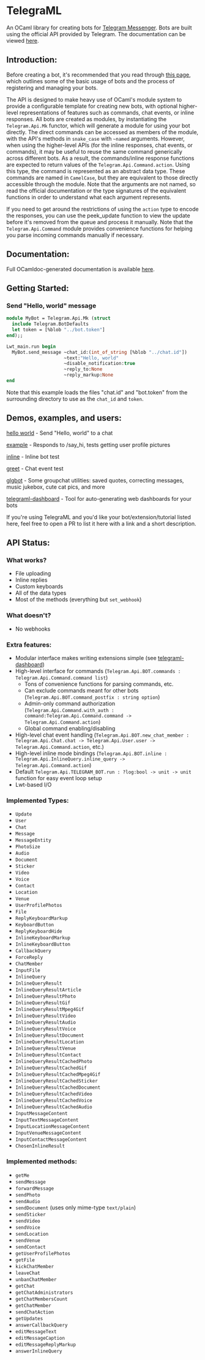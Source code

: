 # TelegraML

An OCaml library for creating bots for [Telegram Messenger](https://telegram.org/).
Bots are built using the official API provided by Telegram. The documentation can be viewed [here](https://core.telegram.org/bots/api).

## Introduction:

Before creating a bot, it's recommended that you read through [this page](https://core.telegram.org/bots), which outlines some of the basic usage of bots and the process of registering and managing your bots.

The API is designed to make heavy use of OCaml's module system to provide a configurable template for creating new bots, with optional higher-level representations of features such as commands, chat events, or inline responses.
All bots are created as modules, by instantiating the `Telegram.Api.Mk` functor, which will generate a module for using your bot directly.
The direct commands can be accessed as members of the module, with the API's methods in `snake_case` with `~named` arguments.
However, when using the higher-level APIs (for the inline responses, chat events, or commands), it may be useful to reuse the same command generically across different bots. As a result, the commands/inline response functions are expected to return values of the `Telegram.Api.Command.action`.
Using this type, the command is represented as an abstract data type. These commands are named in `CamelCase`, but they are equivalent to those directly accessible through the module. Note that the arguments are not named, so read the official documentation or the type signatures of the equivalent functions in order to understand what each argument represents.

If you need to get around the restrictions of using the `action` type to encode the responses, you can use the peek_update function to view the update before it's removed from the queue and process it manually.
Note that the `Telegram.Api.Command` module provides convenience functions for helping you parse incoming commands manually if necessary.

## Documentation:

Full OCamldoc-generated documentation is available [here](http://nv-vn.github.io/TelegraML/).

## Getting Started:

### Send "Hello, world" message

```ocaml
module MyBot = Telegram.Api.Mk (struct
  include Telegram.BotDefaults
  let token = [%blob "../bot.token"]
end);;

Lwt_main.run begin
  MyBot.send_message ~chat_id:(int_of_string [%blob "../chat.id"])
                     ~text:"Hello, world"
                     ~disable_notification:true
                     ~reply_to:None
                     ~reply_markup:None
end
```

Note that this example loads the files "chat.id" and "bot.token" from
the surrounding directory to use as the `chat_id` and `token`.

## Demos, examples, and users:

[hello world](https://github.com/nv-vn/TelegraML/tree/master/example/helloworld.ml) - Send "Hello, world" to a chat

[example](https://github.com/nv-vn/TelegraML/tree/master/example/bot.ml) - Responds to /say_hi, tests getting user profile pictures

[inline](https://github.com/nv-vn/TelegraML/tree/master/example/inline.ml) - Inline bot test

[greet](https://github.com/nv-vn/TelegraML/tree/master/example/greet.ml) - Chat event test

[glgbot](https://github.com/nv-vn/glgbot) - Some groupchat utilities: saved quotes, correcting messages, music jukebox, cute cat pics, and more

[telegraml-dashboard](https://github.com/nv-vn/telegraml-dashboard) - Tool for auto-generating web dashboards for your bots

If you're using TelegraML and you'd like your bot/extension/tutorial listed here, feel free to open a PR to list it
here with a link and a short description.

## API Status:

### What works?

* File uploading
* Inline replies
* Custom keyboards
* All of the data types
* Most of the methods (everything but `set_webhook`)

### What doesn't?

* No webhooks

### Extra features:

* Modular interface makes writing extensions simple (see [telegraml-dashboard](https://github.com/nv-vn/telegraml-dashboard))
* High-level interface for commands (`Telegram.Api.BOT.commands : Telegram.Api.Command.command list`)
  + Tons of convenience functions for parsing commands, etc.
  + Can exclude commands meant for other bots (`Telegram.Api.BOT.command_postfix : string option`)
  + Admin-only command authorization (`Telegram.Api.Command.with_auth : command:Telegram.Api.Command.command -> Telegram.Api.Command.action`)
  + Global command enabling/disabling
* High-level chat event handling (`Telegram.Api.BOT.new_chat_member : Telegram.Api.Chat.chat -> Telegram.Api.User.user -> Telegram.Api.Command.action`, etc.)
* High-level inline mode bindings (`Telegram.Api.BOT.inline : Telegram.Api.InlineQuery.inline_query -> Telegram.Api.Command.action`)
* Default `Telegram.Api.TELEGRAM_BOT.run : ?log:bool -> unit -> unit` function for easy event loop setup
* Lwt-based I/O

### Implemented Types:

* `Update`
* `User`
* `Chat`
* `Message`
* `MessageEntity`
* `PhotoSize`
* `Audio`
* `Document`
* `Sticker`
* `Video`
* `Voice`
* `Contact`
* `Location`
* `Venue`
* `UserProfilePhotos`
* `File`
* `ReplyKeyboardMarkup`
* `KeyboardButton`
* `ReplyKeyboardHide`
* `InlineKeyboardMarkup`
* `InlineKeyboardButton`
* `CallbackQuery`
* `ForceReply`
* `ChatMember`
* `InputFile`
* `InlineQuery`
* `InlineQueryResult`
* `InlineQueryResultArticle`
* `InlineQueryResultPhoto`
* `InlineQueryResultGif`
* `InlineQueryResultMpeg4Gif`
* `InlineQueryResultVideo`
* `InlineQueryResultAudio`
* `InlineQueryResultVoice`
* `InlineQueryResultDocument`
* `InlineQueryResultLocation`
* `InlineQueryResultVenue`
* `InlineQueryResultContact`
* `InlineQueryResultCachedPhoto`
* `InlineQueryResultCachedGif`
* `InlineQueryResultCachedMpeg4Gif`
* `InlineQueryResultCachedSticker`
* `InlineQueryResultCachedDocument`
* `InlineQueryResultCachedVideo`
* `InlineQueryResultCachedVoice`
* `InlineQueryResultCachedAudio`
* `InputMessageContent`
* `InputTextMessageContent`
* `InputLocationMessageContent`
* `InputVenueMessageContent`
* `InputContactMessageContent`
* `ChosenInlineResult`

### Implemented methods:

* `getMe`
* `sendMessage`
* `forwardMessage`
* `sendPhoto`
* `sendAudio`
* `sendDocument` (uses only mime-type `text/plain`)
* `sendSticker`
* `sendVideo`
* `sendVoice`
* `sendLocation`
* `sendVenue`
* `sendContact`
* `getUserProfilePhotos`
* `getFile`
* `kickChatMember`
* `leaveChat`
* `unbanChatMember`
* `getChat`
* `getChatAdministrators`
* `getChatMembersCount`
* `getChatMember`
* `sendChatAction`
* `getUpdates`
* `answerCallbackQuery`
* `editMessageText`
* `editMessageCaption`
* `editMessageReplyMarkup`
* `answerInlineQuery`
